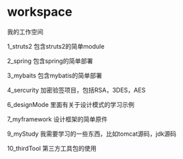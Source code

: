 workspace
=========

我的工作空间

1_struts2
包含struts2的简单module

2_spring
包含spring的简单部署

3_mybaits
包含mybatis的简单部署

4_sercurity
加密验签项目，包括RSA，3DES，AES

6_designMode
里面有关于设计模式的学习示例

7_myframework
设计框架的简单原件

9_myStudy
我需要学习的一些东西，比如tomcat源码，jdk源码

10_thirdTool
第三方工具包的使用

